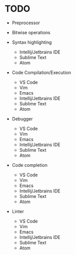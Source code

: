 # TODO

- Preprocessor

- Bitwise operations

- Syntax highlighting
  - Intellij/Jetbrains IDE
  - Sublime Text
  - Atom

- Code Compilation/Execution
  - VS Code
  - Vim
  - Emacs
  - Intellij/Jetbrains IDE
  - Sublime Text
  - Atom

- Debugger
  - VS Code
  - Vim
  - Emacs
  - Intellij/Jetbrains IDE
  - Sublime Text
  - Atom

- Code completion
  - VS Code
  - Vim
  - Emacs
  - Intellij/Jetbrains IDE
  - Sublime Text
  - Atom

- Linter
  - VS Code
  - Vim
  - Emacs
  - Intellij/Jetbrains IDE
  - Sublime Text
  - Atom
